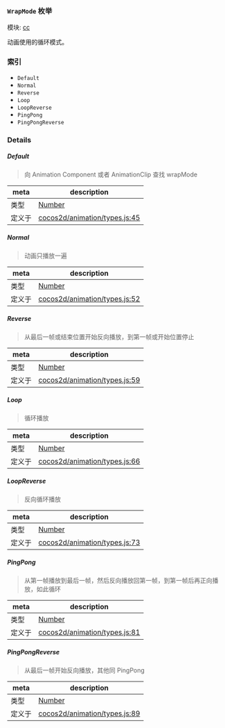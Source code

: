 ### `WrapMode` 枚举



模块: [cc](../modules/cc.md)


动画使用的循环模式。


### 索引
  - `Default`
  - `Normal`
  - `Reverse`
  - `Loop`
  - `LoopReverse`
  - `PingPong`
  - `PingPongReverse`

### Details


##### Default

> 向 Animation Component 或者 AnimationClip 查找 wrapMode

| meta | description |
|------|-------------|
| 类型 | <a href="https://developer.mozilla.org/en/JavaScript/Reference/Global_Objects/Number" class="crosslink external" target="_blank">Number</a> |
| 定义于 | [cocos2d/animation/types.js:45](https://github.com/cocos-creator/engine/blob/2fda22be5638065a190bc4c97da6548631319aba/cocos2d/animation/types.js#L45) |



##### Normal

> 动画只播放一遍

| meta | description |
|------|-------------|
| 类型 | <a href="https://developer.mozilla.org/en/JavaScript/Reference/Global_Objects/Number" class="crosslink external" target="_blank">Number</a> |
| 定义于 | [cocos2d/animation/types.js:52](https://github.com/cocos-creator/engine/blob/2fda22be5638065a190bc4c97da6548631319aba/cocos2d/animation/types.js#L52) |



##### Reverse

> 从最后一帧或结束位置开始反向播放，到第一帧或开始位置停止

| meta | description |
|------|-------------|
| 类型 | <a href="https://developer.mozilla.org/en/JavaScript/Reference/Global_Objects/Number" class="crosslink external" target="_blank">Number</a> |
| 定义于 | [cocos2d/animation/types.js:59](https://github.com/cocos-creator/engine/blob/2fda22be5638065a190bc4c97da6548631319aba/cocos2d/animation/types.js#L59) |



##### Loop

> 循环播放

| meta | description |
|------|-------------|
| 类型 | <a href="https://developer.mozilla.org/en/JavaScript/Reference/Global_Objects/Number" class="crosslink external" target="_blank">Number</a> |
| 定义于 | [cocos2d/animation/types.js:66](https://github.com/cocos-creator/engine/blob/2fda22be5638065a190bc4c97da6548631319aba/cocos2d/animation/types.js#L66) |



##### LoopReverse

> 反向循环播放

| meta | description |
|------|-------------|
| 类型 | <a href="https://developer.mozilla.org/en/JavaScript/Reference/Global_Objects/Number" class="crosslink external" target="_blank">Number</a> |
| 定义于 | [cocos2d/animation/types.js:73](https://github.com/cocos-creator/engine/blob/2fda22be5638065a190bc4c97da6548631319aba/cocos2d/animation/types.js#L73) |



##### PingPong

> 从第一帧播放到最后一帧，然后反向播放回第一帧，到第一帧后再正向播放，如此循环

| meta | description |
|------|-------------|
| 类型 | <a href="https://developer.mozilla.org/en/JavaScript/Reference/Global_Objects/Number" class="crosslink external" target="_blank">Number</a> |
| 定义于 | [cocos2d/animation/types.js:81](https://github.com/cocos-creator/engine/blob/2fda22be5638065a190bc4c97da6548631319aba/cocos2d/animation/types.js#L81) |



##### PingPongReverse

> 从最后一帧开始反向播放，其他同 PingPong

| meta | description |
|------|-------------|
| 类型 | <a href="https://developer.mozilla.org/en/JavaScript/Reference/Global_Objects/Number" class="crosslink external" target="_blank">Number</a> |
| 定义于 | [cocos2d/animation/types.js:89](https://github.com/cocos-creator/engine/blob/2fda22be5638065a190bc4c97da6548631319aba/cocos2d/animation/types.js#L89) |


